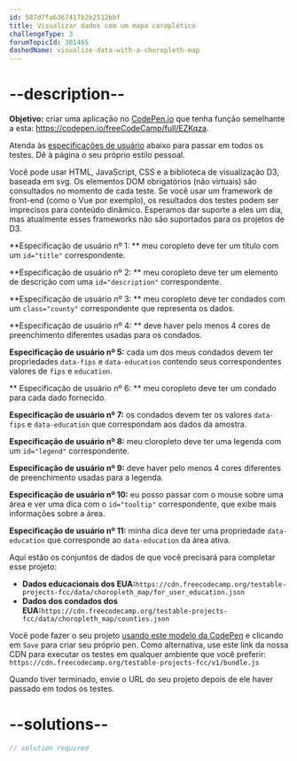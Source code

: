 ```yaml
---
id: 587d7fa6367417b2b2512bbf
title: Visualizar dados com um mapa coroplético
challengeType: 3
forumTopicId: 301465
dashedName: visualize-data-with-a-choropleth-map
---
```


# --description--

**Objetivo:** criar uma aplicação no [CodePen.io](https://codepen.io) que tenha função semelhante a esta: <https://codepen.io/freeCodeCamp/full/EZKqza>.

Atenda às [especificações de usuário](https://en.wikipedia.org/wiki/User_story) abaixo para passar em todos os testes. Dê à página o seu próprio estilo pessoal.

Você pode usar HTML, JavaScript, CSS e a biblioteca de visualização D3, baseada em svg. Os elementos DOM obrigatórios (não virtuais) são consultados no momento de cada teste. Se você usar um framework de front-end (como o Vue por exemplo), os resultados dos testes podem ser imprecisos para conteúdo dinâmico. Esperamos dar suporte a eles um dia, mas atualmente esses frameworks não são suportados para os projetos de D3.

**Especificação de usuário nº 1: ** meu coropleto deve ter um título com um `id="title"` correspondente.

**Especificação de usuário nº 2: ** meu coropleto deve ter um elemento de descrição com uma `id="description"` correspondente.

**Especificação de usuário nº 3: ** meu coropleto deve ter condados com um `class="county"` correspondente que representa os dados.

**Especificação de usuário nº 4: ** deve haver pelo menos 4 cores de preenchimento diferentes usadas para os condados.

**Especificação de usuário nº 5:** cada um dos meus condados devem ter propriedades `data-fips` e `data-education` contendo seus correspondentes valores de `fips` e `education`.

** Especificação de usuário nº 6: ** meu coropleto deve ter um condado para cada dado fornecido.

**Especificação de usuário nº 7:** os condados devem ter os valores `data-fips` e `data-education` que correspondam aos dados da amostra.

**Especificação de usuário nº 8:** meu cloropleto deve ter uma legenda com um `id="legend"` correspondente.

**Especificação de usuário nº 9:** deve haver pelo menos 4 cores diferentes de preenchimento usadas para a legenda.

**Especificação de usuário nº 10:** eu posso passar com o mouse sobre uma área e ver uma dica com o `id="tooltip"` correspondente, que exibe mais informações sobre a área.

**Especificação de usuário nº 11:** minha dica deve ter uma propriedade `data-education` que corresponde ao `data-education` da área ativa.

Aqui estão os conjuntos de dados de que você precisará para completar esse projeto:

-   **Dados educacionais dos EUA:**`https://cdn.freecodecamp.org/testable-projects-fcc/data/choropleth_map/for_user_education.json`
-   **Dados dos condados dos EUA:**`https://cdn.freecodecamp.org/testable-projects-fcc/data/choropleth_map/counties.json`

Você pode fazer o seu projeto <a href='https://codepen.io/pen?template=MJjpwO' target='_blank' rel='nofollow'>usando este modelo da CodePen</a> e clicando em `Save` para criar seu próprio pen. Como alternativa, use este link da nossa CDN para executar os testes em qualquer ambiente que você preferir: `https://cdn.freecodecamp.org/testable-projects-fcc/v1/bundle.js`

Quando tiver terminado, envie o URL do seu projeto depois de ele haver passado em todos os testes.

# --solutions--

```js
// solution required
```
